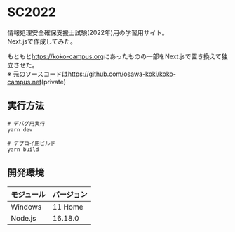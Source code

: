 # SC2022

情報処理安全確保支援士試験(2022年)用の学習用サイト。  
Next.jsで作成してみた。  

もともと<https://koko-campus.org>にあったものの一部をNext.jsで置き換えて独立させた。  
※ 元のソースコードは<https://github.com/osawa-koki/koko-campus.net>(private)  

## 実行方法

```shell
# デバグ用実行
yarn dev

# デプロイ用ビルド
yarn build
```

## 開発環境

| モジュール | バージョン |
| ---- | ---- |
| Windows | 11 Home |
| Node.js | 16.18.0 |
